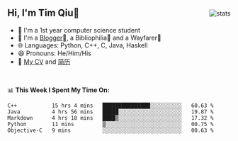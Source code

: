<p>
<img src="https://github-readme-stats.vercel.app/api?username=qyxtim&show_icons=true" alt="stats" align="right" style="padding-top:20px"/>
</p>

## Hi, I'm Tim Qiu👋

- 🔭 I'm a 1st year computer science student
- 🌱 I'm a [Blogger](https://blog.blinkstar.cn)📝, a Bibliophilia📕 and a Wayfarer🚶
- 🌐 Languages: Python, C++, C, Java, Haskell
- 😄 Pronouns: He/Him/His
- 📄 [My CV](./cv.pdf) and [简历](./cv-ch.pdf)

<br>

📊 **This Week I Spent My Time On:**
<!--START_SECTION:waka-->
```text
C++           15 hrs 4 mins   ███████████████░░░░░░░░░░   60.63 % 
Java          4 hrs 56 mins   █████░░░░░░░░░░░░░░░░░░░░   19.87 % 
Markdown      4 hrs 18 mins   ████▒░░░░░░░░░░░░░░░░░░░░   17.32 % 
Python        11 mins         ▒░░░░░░░░░░░░░░░░░░░░░░░░   00.75 % 
Objective-C   9 mins          ░░░░░░░░░░░░░░░░░░░░░░░░░   00.63 % 
```
<!--END_SECTION:waka-->
